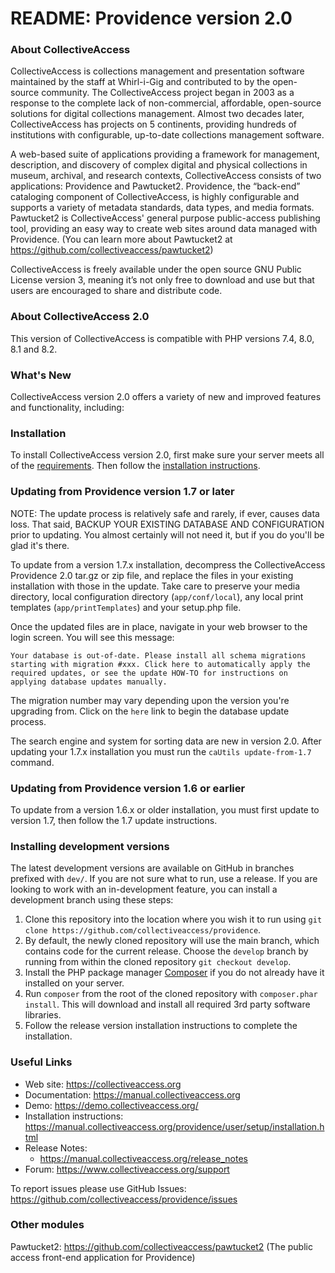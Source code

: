 # README: Providence version 2.0

### About CollectiveAccess

CollectiveAccess is collections management and presentation software maintained by the staff at Whirl-i-Gig and contributed to by the open-source community. The CollectiveAccess project began in 2003 as a response to the complete lack of non-commercial, affordable, open-source solutions for digital collections management. Almost two decades later, CollectiveAccess has projects on 5 continents, providing hundreds of institutions with configurable, up-to-date collections management software.

A web-based suite of applications providing a framework for management, description, and discovery of complex digital and physical collections in museum, archival, and research contexts, CollectiveAccess consists of two applications: Providence and Pawtucket2. Providence, the “back-end” cataloging component of CollectiveAccess, is highly configurable and supports a variety of metadata standards, data types, and media formats. Pawtucket2 is CollectiveAccess' general purpose public-access publishing tool, providing an easy way to create web sites around data managed with Providence. (You can learn more about Pawtucket2 at https://github.com/collectiveaccess/pawtucket2)

CollectiveAccess is freely available under the open source GNU Public License version 3, meaning it’s not only free to download and use but that users are encouraged to share and distribute code.

### About CollectiveAccess 2.0

This version of CollectiveAccess is compatible with PHP versions 7.4, 8.0, 8.1 and 8.2. 

### What's New

CollectiveAccess version 2.0 offers a variety of new and improved features and functionality, including: 

### Installation

To install CollectiveAccess version 2.0, first make sure your server meets all of the [requirements](https://manual.collectiveaccess.org/providence/user/setup/systemReq.html). Then follow the [installation instructions](https://manual.collectiveaccess.org/providence/user/setup/installation.html). 

### Updating from Providence version 1.7 or later

NOTE: The update process is relatively safe and rarely, if ever, causes data loss. That said, BACKUP YOUR EXISTING DATABASE AND CONFIGURATION prior to updating. You almost certainly will not need it, but if you do you'll be glad it's there.

To update from a version 1.7.x installation, decompress the CollectiveAccess Providence 2.0 tar.gz or zip file, and replace the files in your existing installation with those in the update. Take care to preserve your media directory, local configuration directory (`app/conf/local`), any local print templates (`app/printTemplates`) and your setup.php file.

Once the updated files are in place, navigate in your web browser to the login screen. You will see this message:

```
Your database is out-of-date. Please install all schema migrations starting with migration #xxx. Click here to automatically apply the required updates, or see the update HOW-TO for instructions on applying database updates manually.
```
 
The migration number may vary depending upon the version you're upgrading from. Click on the `here` link to begin the database update process. 

The search engine and system for sorting data are new in version 2.0. After updating your 1.7.x installation you must run the ```caUtils update-from-1.7``` command.


### Updating from Providence version 1.6 or earlier

To update from a version 1.6.x or older installation, you must first update to version 1.7, then follow the 1.7 update instructions.

### Installing development versions

The latest development versions are available on GitHub in branches prefixed with `dev/`. If you are not sure what to run, use a release. If you are looking to work with an in-development feature, you can install a development branch using these steps:

1. Clone this repository into the location where you wish it to run using `git clone https://github.com/collectiveaccess/providence`.
2. By default, the newly cloned repository will use the main branch, which contains code for the current release. Choose the `develop` branch by running from within the cloned repository `git checkout develop`.
3. Install the PHP package manager [Composer](https://getcomposer.org) if you do not already have it installed on your server.
4. Run `composer` from the root of the cloned repository with `composer.phar install`. This will download and install all required 3rd party software libraries. 
5. Follow the release version installation instructions to complete the installation.

### Useful Links

* Web site: https://collectiveaccess.org
* Documentation: https://manual.collectiveaccess.org
* Demo: https://demo.collectiveaccess.org/
* Installation instructions: https://manual.collectiveaccess.org/providence/user/setup/installation.html
* Release Notes:  
  * https://manual.collectiveaccess.org/release_notes
* Forum: https://www.collectiveaccess.org/support

To report issues please use GitHub Issues: https://github.com/collectiveaccess/providence/issues 

### Other modules

Pawtucket2: https://github.com/collectiveaccess/pawtucket2 (The public access front-end application for Providence)
